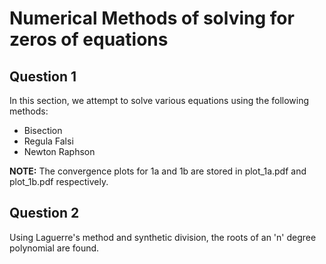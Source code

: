 # Numerical Methods of solving for zeros of equations

## Question 1
In this section, we attempt to solve various equations using the following methods:
- Bisection
- Regula Falsi
- Newton Raphson

**NOTE:** The convergence plots for 1a and 1b are stored in plot_1a.pdf and plot_1b.pdf respectively.

## Question 2
Using Laguerre's method and synthetic division, the roots of an 'n' degree polynomial are found.
